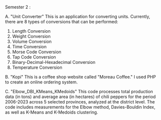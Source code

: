 Semester 2 :

A. "Unit Converter"
This is an application for converting units. Currently, there are 8 types of conversions that can be performed:

1. Length Conversion
2. Weight Conversion
3. Volume Conversion
4. Time Conversion
5. Morse Code Conversion
6. Tap Code Conversion
7. Binary-Decimal-Hexadecimal Conversion
8. Temperature Conversion

B. "Kopi"
This is a coffee shop website called "Moreau Coffee." I used PHP to create an online ordering system.

C. "Elbow_DBI_KMeans_KMedoids"
This code processes total production data (in tons) and average area (in hectares) of chili peppers for the period 2006-2023 across 5 selected provinces, analyzed at the district level. The code includes measurements for the Elbow method, Davies-Bouldin Index, as well as K-Means and K-Medoids clustering.
